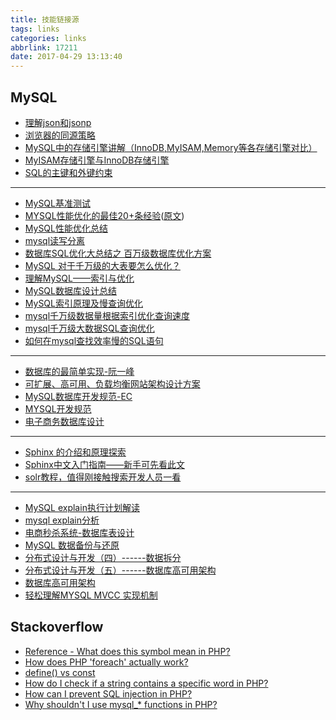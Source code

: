 ```yaml
---
title: 技能链接源
tags: links
categories: links
abbrlink: 17211
date: 2017-04-29 13:13:40
---
```


## MySQL


- [理解json和jsonp](http://www.cnblogs.com/dowinning/archive/2012/04/19/json-jsonp-jquery.html)
- [浏览器的同源策略](https://developer.mozilla.org/zh-CN/docs/Web/Security/Same-origin_policy)
- [MySQL中的存储引擎讲解（InnoDB,MyISAM,Memory等各存储引擎对比）](http://blog.csdn.net/qh_java/article/details/14045827)
- [MyISAM存储引擎与InnoDB存储引擎](http://m.blog.csdn.net/article/details?id=51379274)
- [SQL的主键和外键约束](http://blog.csdn.net/chenlaoyang/article/details/8708980)
- ---
- [MySQL基准测试](http://www.cnblogs.com/xiaoit/p/3982875.html)
- [MYSQL性能优化的最佳20+条经验](http://coolshell.cn/articles/1846.html)([原文](https://code.tutsplus.com/tutorials/top-20-mysql-best-practices--net-7855))
- [MySQL性能优化总结](http://www.cnblogs.com/luxiaoxun/p/4694144.html)
- [mysql读写分离](http://www.cnblogs.com/liangsky/p/4608232.html)
- [数据库SQL优化大总结之 百万级数据库优化方案](http://www.cnblogs.com/yunfeifei/p/3850440.html)
- [MySQL 对于千万级的大表要怎么优化？](https://www.zhihu.com/question/19719997)
- [理解MySQL——索引与优化](http://www.cnblogs.com/hustcat/archive/2009/10/28/1591648.html)
- [MySQL数据库设计总结](https://www.qcloud.com/community/article/164816001481011831?fromSource=gwzcw.82729.82729.82729)
- [MySQL索引原理及慢查询优化](http://tech.meituan.com/mysql-index.html)
- [mysql千万级数据量根据索引优化查询速度](http://blog.csdn.net/qq_33556185/article/details/52192551)
- [mysql千万级大数据SQL查询优化](http://blog.csdn.net/u014421556/article/details/52063904)
- [如何在mysql查找效率慢的SQL语句](http://www.cnblogs.com/kimi9py/p/5735043.html)
- ---
- [数据库的最简单实现-阮一峰](http://www.ruanyifeng.com/blog/2014/07/database_implementation.html)
- [可扩展、高可用、负载均衡网站架构设计方案](http://sery.blog.51cto.com/10037/85910/)
- [MySQL数据库开发规范-EC](http://www.cnblogs.com/erisen/p/5970190.html)
- [MYSQL开发规范](https://highdb.com/mysql%E5%BC%80%E5%8F%91%E8%A7%84%E8%8C%83/)
- [电子商务数据库设计](https://segmentfault.com/q/1010000004355467?_ea=580406)
- ---
- [Sphinx 的介绍和原理探索](http://blog.jobbole.com/101672/)
- [Sphinx中文入门指南——新手可先看此文](http://www.sphinxsearch.org/archives/80)
- [solr教程，值得刚接触搜索开发人员一看](http://blog.csdn.net/awj3584/article/details/16963525)
- ---
- [MySQL explain执行计划解读](http://blog.csdn.net/xifeijian/article/details/19773795)
- [mysql explain分析](http://www.cnblogs.com/lpfuture/p/5756543.html)
- [电商秒杀系统-数据库表设计](http://blog.csdn.net/xionghuilin123/article/details/51881441)
- [MySQL 数据备份与还原](http://www.cnblogs.com/kissdodog/p/4174421.html)
- [分布式设计与开发（四）------数据拆分](http://blog.csdn.net/cutesource/article/details/5841244)
- [分布式设计与开发（五）------数据库高可用架构](http://blog.csdn.net/cutesource/article/details/5841783)
- [数据库高可用架构](http://www.tuicool.com/articles/ZvYvue7)
- [轻松理解MYSQL MVCC 实现机制](http://blog.csdn.net/whoamiyang/article/details/51901888)

## Stackoverflow
 - [Reference - What does this symbol mean in PHP?](http://stackoverflow.com/questions/3737139/reference-what-does-this-symbol-mean-in-php?rq=1)
 - [How does PHP 'foreach' actually work?](http://stackoverflow.com/questions/10057671/how-does-php-foreach-actually-work)
 - [define() vs const](http://stackoverflow.com/questions/2447791/define-vs-const/3193704#3193704)
 - [How do I check if a string contains a specific word in PHP?](http://stackoverflow.com/questions/4366730/how-do-i-check-if-a-string-contains-a-specific-word-in-php?rq=1)
 - [How can I prevent SQL injection in PHP?](http://stackoverflow.com/questions/60174/how-can-i-prevent-sql-injection-in-php?rq=1)
 - [Why shouldn't I use mysql_* functions in PHP?](http://stackoverflow.com/questions/12859942/why-shouldnt-i-use-mysql-functions-in-php/14110189#14110189)
 